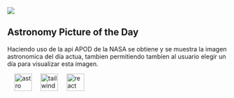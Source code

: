 <img src='./public/images/Astronomy.avif'>


## Astronomy Picture of the Day

<p>
Haciendo uso de la api APOD de la NASA se obtiene y se muestra la imagen astronomica del día actua, tambien permitiendo tambíen al usuario elegir un día para visualizar esta imagen.
</p>

<div style='displa:flex; gap: 8px;'>
    <img width="12" />
    <img src="https://cdn.simpleicons.org/astro/FF5D01" height="40" alt="astro logo"  />
    <img width="12" />
    <img src="https://cdn.simpleicons.org/tailwindcss/06B6D4" height="40" alt="tailwindcss logo"  />
    <img width="12" />
    <img src="https://skillicons.dev/icons?i=react" height="40" alt="react logo"  />
</div>
